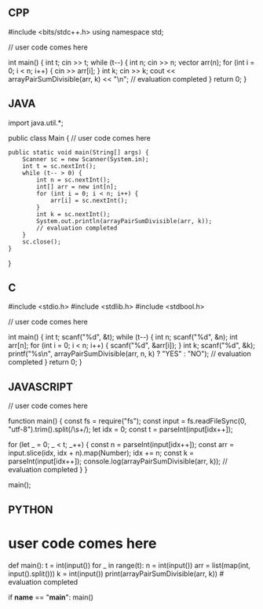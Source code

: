 ## CPP

#include <bits/stdc++.h>
using namespace std;

// user code comes here

int main() {
    int t;
    cin >> t;
    while (t--) {
        int n;
        cin >> n;
        vector<int> arr(n);
        for (int i = 0; i < n; i++) {
            cin >> arr[i];
        }
        int k;
        cin >> k;
        cout << arrayPairSumDivisible(arr, k) << "\n";
        // evaluation completed
    }
    return 0;
}


## JAVA

import java.util.*;

public class Main {
    // user code comes here

    public static void main(String[] args) {
        Scanner sc = new Scanner(System.in);
        int t = sc.nextInt();
        while (t-- > 0) {
            int n = sc.nextInt();
            int[] arr = new int[n];
            for (int i = 0; i < n; i++) {
                arr[i] = sc.nextInt();
            }
            int k = sc.nextInt();
            System.out.println(arrayPairSumDivisible(arr, k));
            // evaluation completed
        }
        sc.close();
    }
}


## C

#include <stdio.h>
#include <stdlib.h>
#include <stdbool.h>

// user code comes here

int main() {
    int t;
    scanf("%d", &t);
    while (t--) {
        int n;
        scanf("%d", &n);
        int arr[n];
        for (int i = 0; i < n; i++) {
            scanf("%d", &arr[i]);
        }
        int k;
        scanf("%d", &k);
        printf("%s\n", arrayPairSumDivisible(arr, n, k) ? "YES" : "NO");
        // evaluation completed
    }
    return 0;
}


## JAVASCRIPT

// user code comes here

function main() {
  const fs = require("fs");
  const input = fs.readFileSync(0, "utf-8").trim().split(/\s+/);
  let idx = 0;
  const t = parseInt(input[idx++]);

  for (let _ = 0; _ < t; _++) {
    const n = parseInt(input[idx++]);
    const arr = input.slice(idx, idx + n).map(Number);
    idx += n;
    const k = parseInt(input[idx++]);
    console.log(arrayPairSumDivisible(arr, k));
    // evaluation completed
  }
}

main();


## PYTHON

# user code comes here

def main():
    t = int(input())
    for _ in range(t):
        n = int(input())
        arr = list(map(int, input().split()))
        k = int(input())
        print(arrayPairSumDivisible(arr, k))
        # evaluation completed

if __name__ == "__main__":
    main()
